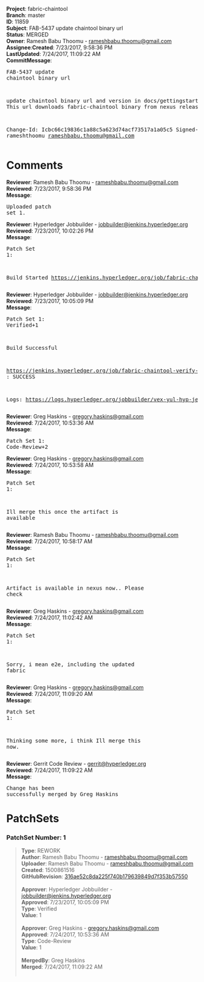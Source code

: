 <strong>Project</strong>: fabric-chaintool</br><strong>Branch</strong>: master<br><strong>ID</strong>: 11859<br><strong>Subject</strong>: FAB-5437 update chaintool binary url<br><strong>Status</strong>: MERGED<br><strong>Owner</strong>: Ramesh Babu Thoomu - rameshbabu.thoomu@gmail.com<br><strong>Assignee</strong>:<strong>Created</strong>: 7/23/2017, 9:58:36 PM<br><strong>LastUpdated</strong>: 7/24/2017, 11:09:22 AM<br><strong>CommitMessage</strong>:<br><pre>FAB-5437 update chaintool binary url

update chaintool binary url and version in docs/gettingstarted.md
This url downloads fabric-chaintool binary from nexus releases url

Change-Id: Icbc66c19836c1a88c5a623d74acf73517a1a05c5
Signed-off-by: rameshthoomu <rameshbabu.thoomu@gmail.com>
</pre><h1>Comments</h1><strong>Reviewer</strong>: Ramesh Babu Thoomu - rameshbabu.thoomu@gmail.com<br><strong>Reviewed</strong>: 7/23/2017, 9:58:36 PM<br><strong>Message</strong>: <pre>Uploaded patch set 1.</pre><strong>Reviewer</strong>: Hyperledger Jobbuilder - jobbuilder@jenkins.hyperledger.org<br><strong>Reviewed</strong>: 7/23/2017, 10:02:26 PM<br><strong>Message</strong>: <pre>Patch Set 1:

Build Started https://jenkins.hyperledger.org/job/fabric-chaintool-verify-x86_64/82/</pre><strong>Reviewer</strong>: Hyperledger Jobbuilder - jobbuilder@jenkins.hyperledger.org<br><strong>Reviewed</strong>: 7/23/2017, 10:05:09 PM<br><strong>Message</strong>: <pre>Patch Set 1: Verified+1

Build Successful 

https://jenkins.hyperledger.org/job/fabric-chaintool-verify-x86_64/82/ : SUCCESS

Logs: https://logs.hyperledger.org/jobbuilder/vex-yul-hyp-jenkins-1/fabric-chaintool-verify-x86_64/82</pre><strong>Reviewer</strong>: Greg Haskins - gregory.haskins@gmail.com<br><strong>Reviewed</strong>: 7/24/2017, 10:53:36 AM<br><strong>Message</strong>: <pre>Patch Set 1: Code-Review+2</pre><strong>Reviewer</strong>: Greg Haskins - gregory.haskins@gmail.com<br><strong>Reviewed</strong>: 7/24/2017, 10:53:58 AM<br><strong>Message</strong>: <pre>Patch Set 1:

Ill merge this once the artifact is available</pre><strong>Reviewer</strong>: Ramesh Babu Thoomu - rameshbabu.thoomu@gmail.com<br><strong>Reviewed</strong>: 7/24/2017, 10:58:17 AM<br><strong>Message</strong>: <pre>Patch Set 1:

Artifact is available in nexus now.. Please check</pre><strong>Reviewer</strong>: Greg Haskins - gregory.haskins@gmail.com<br><strong>Reviewed</strong>: 7/24/2017, 11:02:42 AM<br><strong>Message</strong>: <pre>Patch Set 1:

Sorry, i mean e2e, including the updated fabric</pre><strong>Reviewer</strong>: Greg Haskins - gregory.haskins@gmail.com<br><strong>Reviewed</strong>: 7/24/2017, 11:09:20 AM<br><strong>Message</strong>: <pre>Patch Set 1:

Thinking some more, i think Ill merge this now.</pre><strong>Reviewer</strong>: Gerrit Code Review - gerrit@hyperledger.org<br><strong>Reviewed</strong>: 7/24/2017, 11:09:22 AM<br><strong>Message</strong>: <pre>Change has been successfully merged by Greg Haskins</pre><h1>PatchSets</h1><h3>PatchSet Number: 1</h3><blockquote><strong>Type</strong>: REWORK<br><strong>Author</strong>: Ramesh Babu Thoomu - rameshbabu.thoomu@gmail.com<br><strong>Uploader</strong>: Ramesh Babu Thoomu - rameshbabu.thoomu@gmail.com<br><strong>Created</strong>: 1500861516<br><strong>GitHubRevision</strong>: [316ae52c8da225f740b179639849d7f353b57550](https://github.com/hyperledger/fabric-chaintool/commit/316ae52c8da225f740b179639849d7f353b57550)<br><br><strong>Approver</strong>: Hyperledger Jobbuilder - jobbuilder@jenkins.hyperledger.org<br><strong>Approved</strong>: 7/23/2017, 10:05:09 PM<br><strong>Type</strong>: Verified<br><strong>Value</strong>: 1<br><br><strong>Approver</strong>: Greg Haskins - gregory.haskins@gmail.com<br><strong>Approved</strong>: 7/24/2017, 10:53:36 AM<br><strong>Type</strong>: Code-Review<br><strong>Value</strong>: 1<br><br><strong>MergedBy</strong>: Greg Haskins<br><strong>Merged</strong>: 7/24/2017, 11:09:22 AM<br><br></blockquote>